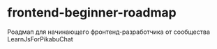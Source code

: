# frontend-beginner-roadmap
Роадмап для начинающего фронтенд-разработчика от сообщества LearnJsForPikabuChat
